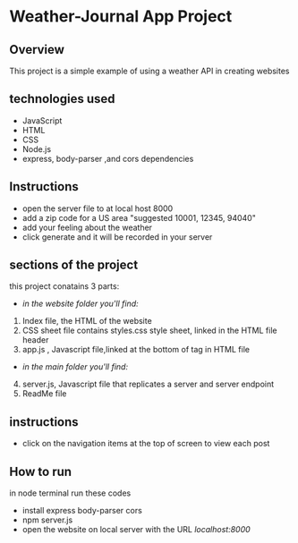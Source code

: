 # Weather-Journal App Project

## Overview
This project is a simple example of using a weather API in creating websites

## technologies used
* JavaScript
* HTML
* CSS
* Node.js
* express, body-parser ,and cors dependencies

## Instructions
* open the server file to at local host 8000
* add a zip code for a US area "suggested 10001, 12345, 94040"
* add your feeling about the weather
* click generate and it will be recorded in your server

## sections of the project
this project conatains 3 parts:
* *in the website folder you'll find:*
1. Index file, the HTML of the website
2. CSS sheet file contains styles.css style sheet, linked in the HTML file header
3. app.js , Javascript file,linked at the bottom of <Body> tag in HTML file
* *in the main folder you'll find:*
4. server.js, Javascript file that replicates a server and server endpoint
5. ReadMe file

## instructions 
* click on the navigation items at the top of screen to view each post

## How to run
in node terminal run these codes
* install express body-parser cors
* npm server.js
* open the website on local server with the URL *localhost:8000*
